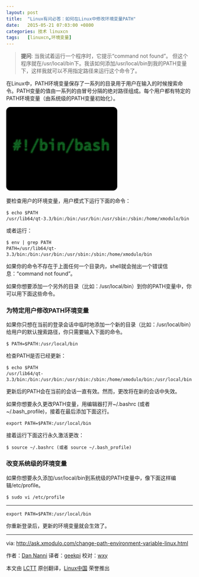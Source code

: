 ```yaml
---
layout: post
title:	"Linux有问必答：如何在Linux中修改环境变量PATH"
date:	2015-05-21 07:03:00 +0800 
categories:	技术 linuxcn 
tags:	[linuxcn,环境变量]
---
```




> 
> **提问**: 当我试着运行一个程序时，它提示“command not found”。 但这个程序就在/usr/local/bin下。我该如何添加/usr/local/bin到我的PATH变量下，这样我就可以不用指定路径来运行这个命令了。
> 
> 
> 


在Linux中，PATH环境变量保存了一系列的目录用于用户在输入的时候搜索命令。PATH变量的值由一系列的由冒号分隔的绝对路径组成。每个用户都有特定的PATH环境变量（由系统级的PATH变量初始化）。


![](/Asserts/Images/album/201505/20/231450h329q23hy2ff9b9h.png)


要检查用户的环境变量，用户模式下运行下面的命令：



```
$ echo $PATH
/usr/lib64/qt-3.3/bin:/bin:/usr/bin:/usr/sbin:/sbin:/home/xmodulo/bin

```

或者运行：



```
$ env | grep PATH
PATH=/usr/lib64/qt-3.3/bin:/bin:/usr/bin:/usr/sbin:/sbin:/home/xmodulo/bin

```

如果你的命令不存在于上面任何一个目录内，shell就会抛出一个错误信息：“command not found”。


如果你想要添加一个另外的目录（比如：/usr/local/bin）到你的PATH变量中，你可以用下面这些命令。


### 为特定用户修改PATH环境变量


如果你只想在当前的登录会话中临时地添加一个新的目录（比如：/usr/local/bin）给用户的默认搜索路径，你只需要输入下面的命令。



```
$ PATH=$PATH:/usr/local/bin

```

检查PATH是否已经更新：



```
$ echo $PATH
/usr/lib64/qt-3.3/bin:/bin:/usr/bin:/usr/sbin:/sbin:/home/xmodulo/bin:/usr/local/bin

```

更新后的PATH会在当前的会话一直有效。然而，更改将在新的会话中失效。


如果你想要永久更改PATH变量，用编辑器打开~/.bashrc (或者 ~/.bash\_profile)，接着在最后添加下面这行。



```
export PATH=$PATH:/usr/local/bin

```

接着运行下面这行永久激活更改：



```
$ source ~/.bashrc (或者 source ~/.bash_profile)

```

### 改变系统级的环境变量


如果你想要永久添加/usr/local/bin到系统级的PATH变量中，像下面这样编辑/etc/profile。



```
$ sudo vi /etc/profile

```



---



```
export PATH=$PATH:/usr/local/bin
```

你重新登录后，更新的环境变量就会生效了。




---


via: <http://ask.xmodulo.com/change-path-environment-variable-linux.html>


作者：[Dan Nanni](http://ask.xmodulo.com/author/nanni) 译者：[geekpi](https://github.com/geekpi) 校对：[wxy](https://github.com/wxy)


本文由 [LCTT](https://github.com/LCTT/TranslateProject) 原创翻译，[Linux中国](http://linux.cn/) 荣誉推出
